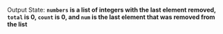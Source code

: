 Output State: **`numbers` is a list of integers with the last element removed, `total` is 0, `count` is 0, and `num` is the last element that was removed from the list**